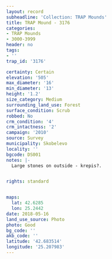 ```yaml
---
layout: record
subheadline: 'Collection: TRAP Mounds'
title: TRAP Mound - 3176
categories:
- TRAP Mounds
- 3000-3999
header: no
tags:
- ''
trap_id: '3176'

certainty: Certain
elevation: '505'
max_diameter: '16'
min_diameter: '13'
height: '1.2'
size_category: Medium
surrounding_land_use: Forest
surface_condition: Scrub
robbed: No
crm_condition: '4'
crm_intactness: '2'
campaign: '2010'
source: Survey
municipality: Skobelevo
locality: ''
bgcode: DS001
notes: |-
  Large stones on outside - krepis?.


rights: standard


maps:
  lat: 42.6285
  lon: 25.2442
date: 2018-05-16
land_use_source: Photo
photo: Good
bg_code: ''
akb_code: ''
latitude: '42.683514'
longitude: '25.207983'
---
```

